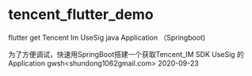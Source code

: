 # tencent_flutter_demo
flutter get Tencent Im UseSig java Application （Springboot)


为了方便调试，快速用SpringBoot搭建一个获取Tencent_IM SDK
UseSig 的Application
gwsh<shundong1062gmail.com> 2020-09-23
